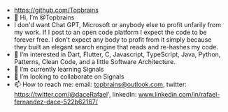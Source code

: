 - https://github.com/Topbrains
- 👋 Hi, I’m @Topbrains
- I don'd want Chat GPT, Microsoft or anybody else to profit unfarily from my work. If I post to an open code platform I expect the code to be forever free. I don't expect any body to profit from it simply because they built an elegant search engine that reads and re-hashes my code. 
- 👀 I’m interested in Dart, Flutter, C, Javascript, TypeScript, Java, Python, Patterns, Clean Code, and a little Software Architecture.
- 🌱 I’m currently learning Signals
- 💞️ I’m looking to collaborate on Signals
- 📫 How to reach me: email: topbrains@outlook.com, twitter: https://twitter.com/@daceRafael', linkedIn: www.linkedin.com/in/rafael-fernandez-dace-522b62167/

<!---
Topbrains/Topbrains is a ✨ special ✨ repository because its `README.md` (this file) appears on your GitHub profile.
You can click the Preview link to take a look at your changes.
--->
